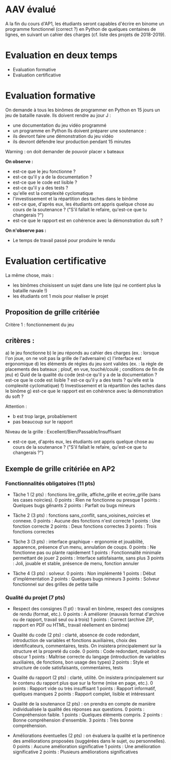 # AAV évalué

A la fin du cours d'AP1, les étudiants seront capables d'écrire en binome un programme fonctionnel (correct ?) en Python de quelques centaines de lignes, en suivant un cahier des charges (cf. liste des projets de 2018-2019).


# Evaluation en deux temps

* Evaluation formative
* Evaluation certificative

# Evaluation formative

On demande à tous les binômes de programmer en Python en 15 jours un jeu de bataille navale.
Ils doivent rendre au jour J :
* une documentation du jeu vidéo programmé
* un programme en Python
Ils doivent préparer une soutenance :
* ils devront faire une démonstration du jeu vidéo
* ils devront défendre leur production pendant 15 minutes

Warning : on doit demander de pouvoir placer x bateaux


**On observe :**
* est-ce que le jeu fonctionne ?
* est-ce qu'il y a de la documentation ?
* est-ce que le code est lisible ?
* est-ce qu'il y a des tests ?
* qu'elle est la complexité cyclomatique
* l'investissement et la répartition des taches dans le binôme
* est-ce que, d'après eux, les étudiants ont appris quelque chose au cours de la soutenance ?
	("S'il fallait le refaire, qu'est-ce que tu changerais ?")
* est-ce que le rapport est en cohérence avec la démonstration du soft ?


**On n'observe pas :**
* Le temps de travail passé pour produire le rendu

# Evaluation certificative

La même chose, mais :
* les binômes choisissent un sujet dans une liste (qui ne contient plus la bataille navale !)
* les étudiants ont 1 mois pour réaliser le projet

## Proposition de grille critériée

Critère 1 : fonctionnement du jeu

critères :
----------
a) le jeu fonctionne
b) le jeu réponds au cahier des charges (ex. : lorsque l'on joue, on ne voit pas la grille de l'adversaire) 
c) l'interface est ergonomique
d) les éléments de régles du jeu sont valides (ex. : la règle de placements des bateaux ; plouf, en vue, touché/coulé ; conditions de fin de jeu)
e) Quid de la qualité du code (est-ce qu'il y a de la documentation ? est-ce que le code est lisible ? est-ce qu'il y a des tests ? qu'elle est la complexité cyclomatique)
f) Investissement et la répartition des taches dans le binôme
g) est-ce que le rapport est en cohérence avec la démonstration du soft ?

Attention :
* b est trop large, probablement
* pas beaucoup sur le rapport

Niveau de la grille : Excellent/Bien/Passable/Insuffisant

* est-ce que, d'après eux, les étudiants ont appris quelque chose au cours de la soutenance ?
	("S'il fallait le refaire, qu'est-ce que tu changerais ?")


## Exemple de grille critériée en AP2


### Fonctionnalités obligatoires (11 pts)


* Tâche 1 (2 pts) : fonctions lire_grille, affiche_grille et ecrire_grille (sans les cases noircies).
0 points : Rien ne fonctionne ou presque
1 points : Quelques bugs gênants
2 points : Parfait ou bugs mineurs

* Tâche 2 (3 pts) : fonctions sans_conflit, sans_voisines_noircies et connexe.
0 points : Aucune des fonctions n'est correcte
1 points : Une fonction correcte
2 points : Deux fonctions correctes
3 points : Trois fonctions correctes

* Tâche 3 (3 pts) : interface graphique - ergonomie et jouabilité, apparence, présence d'un menu, annulation de coups.
0 points : Ne fonctionne pas ou plante rapidement
1 points : Fonctionnalité minimale permettant de jouer
2 points : Interface satisfaisante, sans plus
3 points : Joli, jouable et stable, présence de menu, fonction annuler

* Tâche 4 (3 pts) : solveur.
0 points : Non implémenté
1 points : Début d'implémentation
2 points : Quelques bugs mineurs
3 points : Solveur fonctionnel sur des grilles de petite taille


### Qualité du projet (7 pts)


* Respect des consignes (1 pt) : travail en binôme, respect des consignes de rendu (format, etc.).
0 points : À améliorer (mauvais format d'archive ou de rapport, travail seul ou à trois)
1 points : Correct (archive ZIP, rapport en PDF ou HTML, travail réellement en binôme)

* Qualité du code (2 pts) : clarté, absence de code redondant, introduction de variables et fonctions auxiliaires, choix des identificateurs, commentaires, tests. On insistera principalement sur la structure et la propreté du code.
0 points : Code redondant, maladroit ou obscur
1 points : Maîtrise correcte du langage (introduction de variables auxiliaires, de fonctions, bon usage des types)
2 points : Style et structure de code satisfaisants, commentaires, tests

* Qualité du rapport (2 pts) : clarté, utilité. On insistera principalement sur le contenu du rapport plus que sur la forme (mise en page, etc.).
0 points : Rapport vide ou très insuffisant
1 points : Rapport informatif, quelques manques
2 points : Rapport complet, lisible et intéressant

* Qualité de la soutenance (2 pts) : on prendra en compte de manière individualisée la qualité des réponses aux questions.
0 points : Compréhension faible.
1 points : Quelques éléments compris.
2 points : Bonne compréhension d'ensemble.
3 points : Très bonne compréhension.

* Améliorations éventuelles (2 pts) : on évaluera la qualité et la pertinence des améliorations proposées (suggérées dans le sujet, ou personnelles).
0 points : Aucune amélioration significative
1 points : Une amélioration significative
2 points : Plusieurs améliorations significatives

